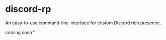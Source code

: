 # discord-rp
An easy-to-use command-line-interface for custom Discord rich presence.

coming soon:tm:
